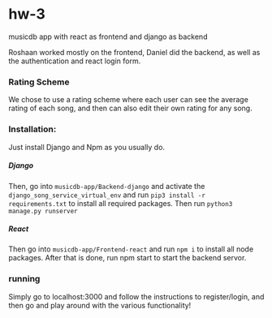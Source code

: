 # hw-3
musicdb app with react as frontend and django as backend


Roshaan worked mostly on the frontend, Daniel did the backend, as well as the authentication and react login form.

### Rating Scheme

We chose to use a rating scheme where each user can see the average rating of each song, and then can also edit their own rating for any song.

### Installation:

Just install Django and Npm as you usually do. 

##### Django
Then, go into `musicdb-app/Backend-django` and activate the `django_song_service_virtual_env` and run `pip3 install -r requirements.txt` to install all required packages. Then run `python3 manage.py runserver`
##### React
Then go into `musicdb-app/Frontend-react` and run `npm i` to install all node packages. After that is done, run npm start to start the backend servor.

### running

Simply go to localhost:3000 and follow the instructions to register/login, and then go and play around with the various functionality!
